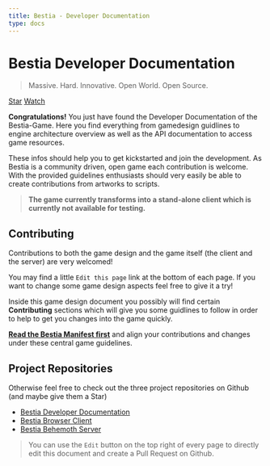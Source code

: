 ```yaml
---
title: Bestia - Developer Documentation
type: docs
---
```


# Bestia Developer Documentation

> Massive. Hard. Innovative. Open World. Open Source.

<a class="github-button" href="https://github.com/tfelix/bestia-docs" data-icon="octicon-star" data-size="large"
data-show-count="true" aria-label="Star tfelix/bestia-docs on GitHub">Star</a>
<a class="github-button" href="https://github.com/tfelix/bestia-docs/subscription" data-icon="octicon-eye"
data-size="large" data-show-count="true" aria-label="Watch tfelix/bestia-docs on GitHub">Watch</a>

**Congratulations!** You just have found the Developer Documentation of the Bestia-Game. Here you find everything from
gamedesign guidlines to engine architecture overview as well as the API documentation to access game resources.

These infos should help you to get kickstarted and join the development. As Bestia is a community driven, open game each
contribution is welcome. With the provided guidelines enthusiasts should very easily be able to create contributions
from artworks to scripts.

> **The game currently transforms into a stand-alone client which is currently not available for testing.**

## Contributing

Contributions to both the game design and the game itself (the client and the server) are very welcomed!

You may find a little `Edit this page` link at the bottom of each page. If you want to change some game design
aspects feel free to give it a try!

Inside this game design document you possibly will find certain **Contributing** sections which will give you some
guidlines to follow in order to help to get you changes into the game quickly.

**[Read the Bestia Manifest first](about-manifest.md)** and align your contributions and changes under these central
game guidelines.

## Project Repositories

Otherwise feel free to check out the three project repositories on Github (and maybe give them a Star)

* [Bestia Developer Documentation](https://github.com/tfelix/bestia-docs) <i class="fab fa-github"></i>
* [Bestia Browser Client](https://github.com/tfelix/bestia-client) <i class="fab fa-github"></i>
* [Bestia Behemoth Server](https://github.com/tfelix/bestia-behemoth) <i class="fab fa-github"></i>

> You can use the `Edit` button on the top right of every page to directly edit this document and create a Pull Request
> on Github.

<script async defer src="https://buttons.github.io/buttons.js"></script>
